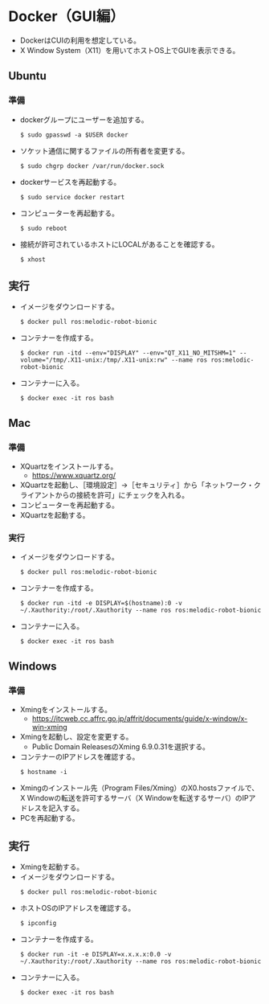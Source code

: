 # Docker（GUI編）
- DockerはCUIの利用を想定している。
- X Window System（X11）を用いてホストOS上でGUIを表示できる。

## Ubuntu
### 準備
- dockerグループにユーザーを追加する。
  ```
  $ sudo gpasswd -a $USER docker
  ```
- ソケット通信に関するファイルの所有者を変更する。
  ```
  $ sudo chgrp docker /var/run/docker.sock
  ```
- dockerサービスを再起動する。
  ```
  $ sudo service docker restart
  ```
- コンピューターを再起動する。
  ```
  $ sudo reboot
  ```
- 接続が許可されているホストにLOCALがあることを確認する。
  ```
  $ xhost
  ```

## 実行
- イメージをダウンロードする。
  ```
  $ docker pull ros:melodic-robot-bionic
  ```
- コンテナーを作成する。
  ```
  $ docker run -itd --env="DISPLAY" --env="QT_X11_NO_MITSHM=1" --volume="/tmp/.X11-unix:/tmp/.X11-unix:rw" --name ros ros:melodic-robot-bionic
  ```
- コンテナーに入る。
  ```
  $ docker exec -it ros bash
  ```

## Mac
### 準備
- XQuartzをインストールする。
  - https://www.xquartz.org/
- XQuartzを起動し、［環境設定］→［セキュリティ］から「ネットワーク・クライアントからの接続を許可」にチェックを入れる。
- コンピューターを再起動する。
- XQuartzを起動する。

### 実行
- イメージをダウンロードする。
  ```
  $ docker pull ros:melodic-robot-bionic
  ```
- コンテナーを作成する。
  ```
  $ docker run -itd -e DISPLAY=$(hostname):0 -v ~/.Xauthority:/root/.Xauthority --name ros ros:melodic-robot-bionic
  ```
- コンテナーに入る。
  ```
  $ docker exec -it ros bash
  ```

## Windows
### 準備
- Xmingをインストールする。
  - https://itcweb.cc.affrc.go.jp/affrit/documents/guide/x-window/x-win-xming
- Xmingを起動し、設定を変更する。
  - Public Domain ReleasesのXming 6.9.0.31を選択する。
- コンテナーのIPアドレスを確認する。
  ```
  $ hostname -i
  ```
- Xmingのインストール先（Program Files/Xming）のX0.hostsファイルで、X Windowの転送を許可するサーバ（X Windowを転送するサーバ）のIPアドレスを記入する。
- PCを再起動する。

## 実行
- Xmingを起動する。
- イメージをダウンロードする。
  ```
  $ docker pull ros:melodic-robot-bionic
  ```
- ホストOSのIPアドレスを確認する。
  ```
  $ ipconfig
  ```
- コンテナーを作成する。
  ```
  $ docker run -it -e DISPLAY=x.x.x.x:0.0 -v ~/.Xauthority:/root/.Xauthority --name ros ros:melodic-robot-bionic
  ```
- コンテナーに入る。
  ```
  $ docker exec -it ros bash
  ```
